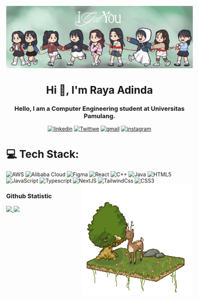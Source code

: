 <p align="center" href="https://twice.jype.com/" alt="@MyouiTime on Twitter">
  <img src="Twice.JPG" title="@MyouiTime on Twitter">
</p>

  <h1 align="center">Hi 👋, I'm Raya Adinda </h1>
  <h3 align="center">Hello, I am a Computer Engineering student at Universitas Pamulang.</h3>

  

<div align="center">

  <a href="https://linkedin.com/in/raya-adinda">![linkedin](https://img.shields.io/badge/LinkedIn-0077B5?style=for-the-badge&logo=linkedin&logoColor=white)</a>
  <a href="https://twitter.com/kudzarvka">![Twittwe](https://img.shields.io/badge/Twitter-1DA1F2?style=for-the-badge&logo=twitter&logoColor=white)</a>
  <a href="https://mail.google.com/mail/u/0/?view=cm&tf=1&fs=1&to=rayaadinda78@gmail.com">![gmail](https://img.shields.io/badge/Gmail-D14836?style=for-the-badge&logo=gmail&logoColor=white)</a>
 <a href="https://www.instagram.com/fromrayacamera">![instagram](https://img.shields.io/badge/Fromrayacamera-E4405F?style=for-the-badge&logo=instagram&logoColor=white)</a>

</div>






# 💻 Tech Stack:

![AWS](https://img.shields.io/badge/AWS-%23FF9900.svg?style=for-the-badge&logo=amazon-aws&logoColor=white) 
![Alibaba Cloud](https://img.shields.io/badge/AlibabaCloud-%23FF6701.svg?style=for-the-badge&logo=alibabacloud&logoColor=white) 
![Figma](https://img.shields.io/badge/figma-%23F24E1E.svg?style=for-the-badge&logo=figma&logoColor=white) 
![React](https://img.shields.io/badge/react-%2320232a.svg?style=for-the-badge&logo=react&logoColor=%2361DAFB) 
![C++](https://img.shields.io/badge/c++-%2300599C.svg?style=for-the-badge&logo=c%2B%2B&logoColor=white) 
![Java](https://img.shields.io/badge/java-%23ED8B00.svg?style=for-the-badge&logo=openjdk&logoColor=white) 
![HTML5](https://img.shields.io/badge/html5-%23E34F26.svg?style=for-the-badge&logo=html5&logoColor=white) 
![JavaScript](https://img.shields.io/badge/javascript-%23323330.svg?style=for-the-badge&logo=javascript&logoColor=%23F7DF1E)
![Typescript](https://shields.io/badge/TypeScript-3178C6?logo=TypeScript&logoColor=FFF&style=flat-square)
![NextJS](https://img.shields.io/badge/next.js-000000?style=for-the-badge&logo=nextdotjs&logoColor=white)
![TailwindCss](https://img.shields.io/badge/tailwindcss-0F172A?&logo=tailwindcss)
![CSS3](https://img.shields.io/badge/css3-%231572B6.svg?style=for-the-badge&logo=css3&logoColor=white)
  <img align="right" src ="https://github.com/rayaadinda/rayaadinda/blob/main/giphy%20(1).gif" width="300" heigth="300">



### Github Statistic

<p align="left">
<a href="https://github.com/rayaadinda">
  <img src="https://github-readme-stats-eight-theta.vercel.app/api?username=rayaadinda&show_icons=true&theme=greywhite&include_all_commits=true&count_private=true"/>
  <img src="https://github-readme-stats-eight-theta.vercel.app/api/top-langs/?username=rayaadinda&layout=compact&langs_count=8&theme=greywhite"/>
</a>
</p>
